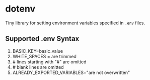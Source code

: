# dotenv

Tiny library for setting environment variables specified in `.env` files.

## Supported .env Syntax

1. BASIC_KEY=basic_value
2. WHITE_SPACES = are trimmed
3. \# lines starting with "#" are omitted
4. \# blank lines are omitted
5. ALREADY_EXPORTED_VARIABLES="are not overwritten"
